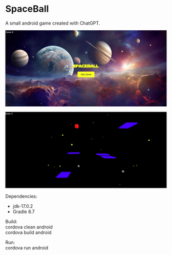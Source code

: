 # SpaceBall

A small android game created with ChatGPT.

![SpaceBall Splashscreen](screenshot_1.jpg)

![SpaceBall](screenshot_2.jpg)

Dependencies:  
- jdk-17.0.2  
- Gradle 8.7

Build:  
cordova clean android  
cordova build android  

Run:   
cordova run android
